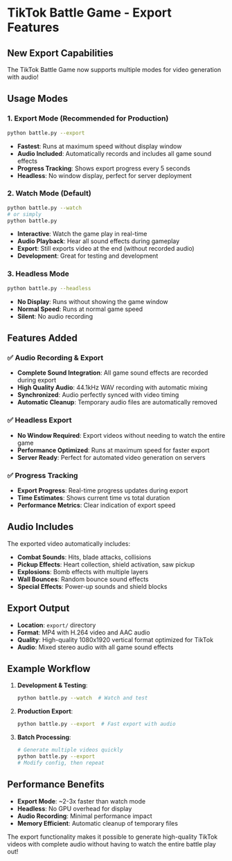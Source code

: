 # TikTok Battle Game - Export Features

## New Export Capabilities

The TikTok Battle Game now supports multiple modes for video generation with audio!

## Usage Modes

### 1. Export Mode (Recommended for Production)
```bash
python battle.py --export
```
- **Fastest**: Runs at maximum speed without display window
- **Audio Included**: Automatically records and includes all game sound effects
- **Progress Tracking**: Shows export progress every 5 seconds
- **Headless**: No window display, perfect for server deployment

### 2. Watch Mode (Default)
```bash
python battle.py --watch
# or simply
python battle.py
```
- **Interactive**: Watch the game play in real-time
- **Audio Playback**: Hear all sound effects during gameplay  
- **Export**: Still exports video at the end (without recorded audio)
- **Development**: Great for testing and development

### 3. Headless Mode
```bash
python battle.py --headless
```
- **No Display**: Runs without showing the game window
- **Normal Speed**: Runs at normal game speed
- **Silent**: No audio recording

## Features Added

### ✅ Audio Recording & Export
- **Complete Sound Integration**: All game sound effects are recorded during export
- **High Quality Audio**: 44.1kHz WAV recording with automatic mixing
- **Synchronized**: Audio perfectly synced with video timing
- **Automatic Cleanup**: Temporary audio files are automatically removed

### ✅ Headless Export
- **No Window Required**: Export videos without needing to watch the entire game
- **Performance Optimized**: Runs at maximum speed for faster export
- **Server Ready**: Perfect for automated video generation on servers

### ✅ Progress Tracking
- **Export Progress**: Real-time progress updates during export
- **Time Estimates**: Shows current time vs total duration
- **Performance Metrics**: Clear indication of export speed

## Audio Includes

The exported video automatically includes:
- **Combat Sounds**: Hits, blade attacks, collisions
- **Pickup Effects**: Heart collection, shield activation, saw pickup
- **Explosions**: Bomb effects with multiple layers
- **Wall Bounces**: Random bounce sound effects
- **Special Effects**: Power-up sounds and shield blocks

## Export Output

- **Location**: `export/` directory
- **Format**: MP4 with H.264 video and AAC audio
- **Quality**: High-quality 1080x1920 vertical format optimized for TikTok
- **Audio**: Mixed stereo audio with all game sound effects

## Example Workflow

1. **Development & Testing**:
   ```bash
   python battle.py --watch  # Watch and test
   ```

2. **Production Export**:
   ```bash
   python battle.py --export  # Fast export with audio
   ```

3. **Batch Processing**:
   ```bash
   # Generate multiple videos quickly
   python battle.py --export
   # Modify config, then repeat
   ```

## Performance Benefits

- **Export Mode**: ~2-3x faster than watch mode
- **Headless**: No GPU overhead for display
- **Audio Recording**: Minimal performance impact
- **Memory Efficient**: Automatic cleanup of temporary files

The export functionality makes it possible to generate high-quality TikTok videos with complete audio without having to watch the entire battle play out!